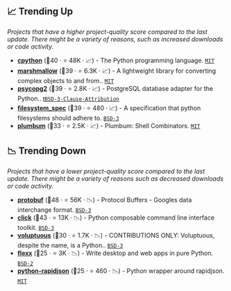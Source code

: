 ## 📈 Trending Up

_Projects that have a higher project-quality score compared to the last update. There might be a variety of reasons, such as increased downloads or code activity._

- <b><a href="https://github.com/python/cpython">cpython</a></b> (🥇40 ·  ⭐ 48K · 📈) - The Python programming language. <code><a href="http://bit.ly/34MBwT8">MIT</a></code>
- <b><a href="https://github.com/marshmallow-code/marshmallow">marshmallow</a></b> (🥈39 ·  ⭐ 6.3K · 📈) - A lightweight library for converting complex objects to and from.. <code><a href="http://bit.ly/34MBwT8">MIT</a></code>
- <b><a href="https://github.com/psycopg/psycopg2">psycopg2</a></b> (🥈39 ·  ⭐ 2.8K · 📈) - PostgreSQL database adapter for the Python.. <code><a href="https://tldrlegal.com/search?q=BSD-3-Clause-Attribution">❗️BSD-3-Clause-Attribution</a></code>
- <b><a href="https://github.com/fsspec/filesystem_spec">filesystem_spec</a></b> (🥇39 ·  ⭐ 480 · 📈) - A specification that python filesystems should adhere to. <code><a href="http://bit.ly/3aKzpTv">BSD-3</a></code>
- <b><a href="https://github.com/tomerfiliba/plumbum">plumbum</a></b> (🥉33 ·  ⭐ 2.5K · 📈) - Plumbum: Shell Combinators. <code><a href="http://bit.ly/34MBwT8">MIT</a></code>

## 📉 Trending Down

_Projects that have a lower project-quality score compared to the last update. There might be a variety of reasons such as decreased downloads or code activity._

- <b><a href="https://github.com/protocolbuffers/protobuf">protobuf</a></b> (🥇48 ·  ⭐ 56K · 📉) - Protocol Buffers - Googles data interchange format. <code><a href="http://bit.ly/3aKzpTv">BSD-3</a></code>
- <b><a href="https://github.com/pallets/click">click</a></b> (🥇43 ·  ⭐ 13K · 📉) - Python composable command line interface toolkit. <code><a href="http://bit.ly/3aKzpTv">BSD-3</a></code>
- <b><a href="https://github.com/alecthomas/voluptuous">voluptuous</a></b> (🥈30 ·  ⭐ 1.7K · 📉) - CONTRIBUTIONS ONLY: Voluptuous, despite the name, is a Python.. <code><a href="http://bit.ly/3aKzpTv">BSD-3</a></code>
- <b><a href="https://github.com/flexxui/flexx">flexx</a></b> (🥉25 ·  ⭐ 3K · 📉) - Write desktop and web apps in pure Python. <code><a href="http://bit.ly/3rqEWVr">BSD-2</a></code>
- <b><a href="https://github.com/python-rapidjson/python-rapidjson">python-rapidjson</a></b> (🥉25 ·  ⭐ 460 · 📉) - Python wrapper around rapidjson. <code><a href="http://bit.ly/34MBwT8">MIT</a></code>

